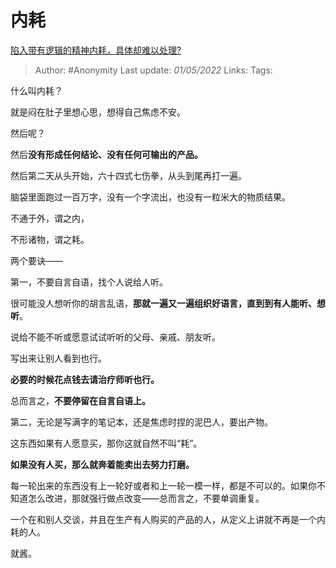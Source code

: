 # 内耗
[陷入带有逻辑的精神内耗，具体却难以处理?](https://www.zhihu.com/question/529848226/answer/2458681726)

> Author: #Anonymity 
Last update: *01/05/2022* 
Links: 
Tags: 

什么叫内耗？

就是闷在肚子里想心思，想得自己焦虑不安。

然后呢？

然后**没有形成任何结论、没有任何可输出的产品。**

然后第二天从头开始，六十四式七伤拳，从头到尾再打一遍。

脑袋里面跑过一百万字，没有一个字流出，也没有一粒米大的物质结果。

  

不通于外，谓之内，

不形诸物，谓之耗。

两个要诀——

第一，不要自言自语，找个人说给人听。

很可能没人想听你的胡言乱语，**那就一遍又一遍组织好语言，直到到有人能听、想听**。

说给不能不听或愿意试试听听的父母、亲戚、朋友听。

写出来让别人看到也行。

**必要的时候花点钱去请治疗师听也行。**

总而言之，**不要停留在自言自语上。**

  

第二，无论是写满字的笔记本，还是焦虑时捏的泥巴人，要出产物。

这东西如果有人愿意买，那你这就自然不叫“耗”。

**如果没有人买，那么就奔着能卖出去努力打磨。**

每一轮出来的东西没有上一轮好或者和上一轮一模一样，都是不可以的。如果你不知道怎么改进，那就强行做点改变——总而言之，不要单调重复。

一个在和别人交谈，并且在生产有人购买的产品的人，从定义上讲就不再是一个内耗的人。

就酱。

  